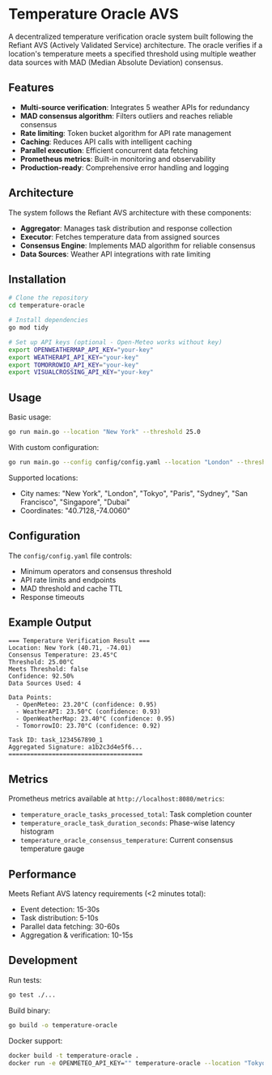 # Temperature Oracle AVS

A decentralized temperature verification oracle system built following the Refiant AVS (Actively Validated Service) architecture. The oracle verifies if a location's temperature meets a specified threshold using multiple weather data sources with MAD (Median Absolute Deviation) consensus.

## Features

- **Multi-source verification**: Integrates 5 weather APIs for redundancy
- **MAD consensus algorithm**: Filters outliers and reaches reliable consensus
- **Rate limiting**: Token bucket algorithm for API rate management
- **Caching**: Reduces API calls with intelligent caching
- **Parallel execution**: Efficient concurrent data fetching
- **Prometheus metrics**: Built-in monitoring and observability
- **Production-ready**: Comprehensive error handling and logging

## Architecture

The system follows the Refiant AVS architecture with these components:

- **Aggregator**: Manages task distribution and response collection
- **Executor**: Fetches temperature data from assigned sources
- **Consensus Engine**: Implements MAD algorithm for reliable consensus
- **Data Sources**: Weather API integrations with rate limiting

## Installation

```bash
# Clone the repository
cd temperature-oracle

# Install dependencies
go mod tidy

# Set up API keys (optional - Open-Meteo works without key)
export OPENWEATHERMAP_API_KEY="your-key"
export WEATHERAPI_API_KEY="your-key"
export TOMORROWIO_API_KEY="your-key"
export VISUALCROSSING_API_KEY="your-key"
```

## Usage

Basic usage:
```bash
go run main.go --location "New York" --threshold 25.0
```

With custom configuration:
```bash
go run main.go --config config/config.yaml --location "London" --threshold 20.0 --log-level debug
```

Supported locations:
- City names: "New York", "London", "Tokyo", "Paris", "Sydney", "San Francisco", "Singapore", "Dubai"
- Coordinates: "40.7128,-74.0060"

## Configuration

The `config/config.yaml` file controls:
- Minimum operators and consensus threshold
- API rate limits and endpoints
- MAD threshold and cache TTL
- Response timeouts

## Example Output

```
=== Temperature Verification Result ===
Location: New York (40.71, -74.01)
Consensus Temperature: 23.45°C
Threshold: 25.00°C
Meets Threshold: false
Confidence: 92.50%
Data Sources Used: 4

Data Points:
  - OpenMeteo: 23.20°C (confidence: 0.95)
  - WeatherAPI: 23.50°C (confidence: 0.93)
  - OpenWeatherMap: 23.40°C (confidence: 0.95)
  - TomorrowIO: 23.70°C (confidence: 0.92)

Task ID: task_1234567890_1
Aggregated Signature: a1b2c3d4e5f6...
=====================================
```

## Metrics

Prometheus metrics available at `http://localhost:8080/metrics`:
- `temperature_oracle_tasks_processed_total`: Task completion counter
- `temperature_oracle_task_duration_seconds`: Phase-wise latency histogram
- `temperature_oracle_consensus_temperature`: Current consensus temperature gauge

## Performance

Meets Refiant AVS latency requirements (<2 minutes total):
- Event detection: 15-30s
- Task distribution: 5-10s
- Parallel data fetching: 30-60s
- Aggregation & verification: 10-15s

## Development

Run tests:
```bash
go test ./...
```

Build binary:
```bash
go build -o temperature-oracle
```

Docker support:
```bash
docker build -t temperature-oracle .
docker run -e OPENMETEO_API_KEY="" temperature-oracle --location "Tokyo" --threshold 30
```